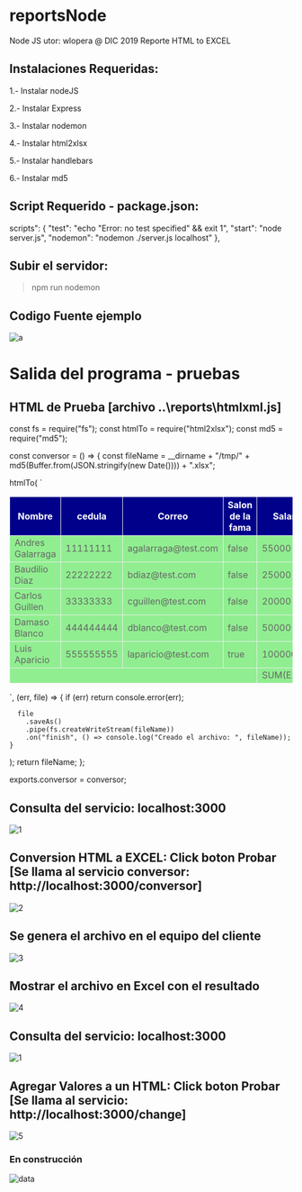 # reportsNode
Node JS utor: wlopera      @ DIC 2019
Reporte HTML to EXCEL

Instalaciones Requeridas:
-------------------------

  1.- Instalar nodeJS
  
  2.- Instalar Express
  
  3.- Instalar nodemon
  
  4.- Instalar html2xlsx
  
  5.- Instalar handlebars
  
  6.- Instalar md5

Script Requerido - package.json:
--------------------------------

scripts": {
     "test": "echo \"Error: no test specified\" && exit 1",
     "start": "node server.js",
      "nodemon": "nodemon ./server.js localhost"
 },
    
Subir el servidor:
------------------

> npm run nodemon


  
## Codigo Fuente ejemplo 

![a](https://user-images.githubusercontent.com/7141537/73496236-1ed25180-4386-11ea-8415-dc90a83bc006.PNG)


# Salida del programa - pruebas

HTML de Prueba [archivo ..\reports\htmlxml.js]
-----------------------------------------------

const fs = require("fs");
const htmlTo = require("html2xlsx");
const md5 = require("md5");

const conversor = () => {
  const fileName =
    __dirname +
    "/tmp/" +
    md5(Buffer.from(JSON.stringify(new Date()))) +
    ".xlsx";

  htmlTo(
    `
  <style type="text/css">
  table th {
    color: white;
    height: 20px;
    width: 400px;
    background-color:darkblue;
    border: 1px solid #eee;
  }
  table td {
    color: #666;
    height: 20px;
    width: 400px;
    background-color: lightgreen;
    border: 1px solid #eee;
  }
  </style>
  <table>
    <tr>
      <th> Nombre </th>
      <th> cedula </th>
      <th> Correo </th>
      <th> Salon de la fama </th>
      <th> Salario </th>
    </tr>    
    <tr>
      <td>Andres Galarraga</td>
      <td>11111111</td>
      <td>agalarraga@test.com</td>
      <td data-type="bool">false</td>
      <td type="number">55000</td>
    </tr>
    <tr>
      <td>Baudilio Diaz</td>
      <td>22222222</td>
      <td>bdiaz@test.com</td>
      <td data-type="bool">false</td>
      <td type="number">25000</td>
    </tr>
    <tr>
      <td>Carlos Guillen</td>
      <td>33333333</td>
      <td>cguillen@test.com</td>
      <td data-type="bool">false</td>
      <td type="number">20000</td>
    </tr>
    <tr>
      <td>Damaso Blanco</td>
      <td>444444444</td>
      <td>dblanco@test.com</td>
      <td data-type="bool">false</td>
      <td type="number">50000</td>
    </tr>
    <tr>
      <td>Luis Aparicio</td>
      <td>555555555</td>
      <td>laparicio@test.com</td>
      <td data-type="bool">true</td>
      <td type="number">100000</td>
    </tr>
    <tr>
      <td colspan="4"></td>
      <td type="formula">SUM(E2:E6)</td>
    </tr>
  </table>
`,
    (err, file) => {
      if (err) return console.error(err);

      file
        .saveAs()
        .pipe(fs.createWriteStream(fileName))
        .on("finish", () => console.log("Creado el archivo: ", fileName));
    }
  );
  return fileName;
};

exports.conversor = conversor;

## Consulta del servicio: localhost:3000

![1](https://user-images.githubusercontent.com/7141537/73495409-7f608f00-4384-11ea-9b65-89598fea5fd6.PNG)

## Conversion HTML a EXCEL: Click boton Probar [Se llama al servicio conversor:  http://localhost:3000/conversor]

![2](https://user-images.githubusercontent.com/7141537/73495410-7f608f00-4384-11ea-996a-1a95ed343b7f.PNG)

## Se genera el archivo en el equipo del cliente

![3](https://user-images.githubusercontent.com/7141537/73495411-7f608f00-4384-11ea-92ab-c15079d93b5c.PNG)

##  Mostrar el archivo en Excel con el resultado

![4](https://user-images.githubusercontent.com/7141537/73495407-7ec7f880-4384-11ea-8b9a-97f29db2f57a.PNG)

## Consulta del servicio: localhost:3000

![1](https://user-images.githubusercontent.com/7141537/73495409-7f608f00-4384-11ea-9b65-89598fea5fd6.PNG)

## Agregar Valores a un HTML: Click boton Probar [Se llama al servicio: http://localhost:3000/change]

![5](https://user-images.githubusercontent.com/7141537/73495408-7ec7f880-4384-11ea-8621-ee1d4adf7648.PNG)

### En construcción 

![data](https://user-images.githubusercontent.com/7141537/48297627-294fb500-e47b-11e8-9d9c-4b184aefd012.png)
